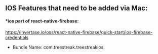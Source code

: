 ## IOS Features that need to be added via Mac:

#### *ios part of react-native-firebase: 
https://invertase.io/oss/react-native-firebase/quick-start/ios-firebase-credentials
- Bundle Name: com.treestreak.treestreakios
